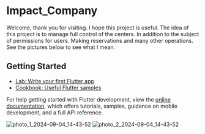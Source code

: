 # Impact_Company

Welcome, thank you for visiting. I hope this project is useful. The idea of ​​this project is to manage full control of the centers. In addition to the subject of permissions for users. Making reservations and many other operations. See the pictures below to see what I mean.

## Getting Started


- [Lab: Write your first Flutter app](https://docs.flutter.dev/get-started/codelab)
- [Cookbook: Useful Flutter samples](https://docs.flutter.dev/cookbook)

For help getting started with Flutter development, view the
[online documentation](https://docs.flutter.dev/), which offers tutorials,
samples, guidance on mobile development, and a full API reference.

![photo_1_2024-09-04_14-43-52](https://github.com/user-attachments/assets/08bfd122-7979-4b36-be19-dd08b4960f55)
![photo_2_2024-09-04_14-43-52](https://github.com/user-attachments/assets/1aac1714-366b-4484-9915-32048fb3e45a)

